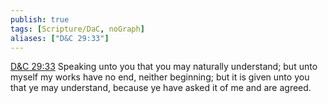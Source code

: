 ```yaml
---
publish: true
tags: [Scripture/DaC, noGraph]
aliases: ["D&C 29:33"]
---
```

[D&C 29:33](https://churchofjesuschrist.org/study/scriptures/dc-testament/dc/29?lang=eng&id=p33#p33) Speaking unto you that you may naturally understand; but unto myself my works have no end, neither beginning; but it is given unto you that ye may understand, because ye have asked it of me and are agreed.
